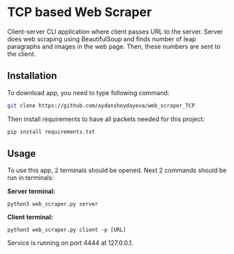 # TCP based Web Scraper

Client-server CLI application where client passes URL to the server. Server does web scraping using BeautifulSoup and finds number of leap paragraphs and images in the web page. Then, these numbers are sent to the client.



## Installation

To download app, you need to type following command:

```bash
git clone https://github.com/aydansheydayeva/web_scraper_TCP
```
 Then install requirements to have all packets needed for this project:

```bash
pip install requirements.txt
```

## Usage

To use this app, 2 terminals should be opened. Next 2 commands should be run in terminals:

**Server terminal:**
```
python3 web_scraper.py server
```


**Client terminal:**
```
python3 web_scraper.py client -p [URL]
```

Service is running on port 4444 at 127.0.0.1.